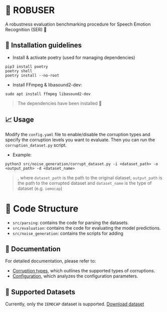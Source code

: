 # 💪 ROBUSER
A robustness evaluation benchmarking procedure for Speech Emotion Recognition (SER) 💬


## 💁 Installation guidelines


- Install & activate poetry (used for managing dependencies)

```
pip3 install poetry
poetry shell
poetry install --no-root
```

- Install FFmpeg & libasound2-dev:

```
sudo apt install ffmpeg libasound2-dev
```

> The dependencies have been installed 👏


## 📈 Usage

Modify the `config.yaml` file to enable/disable the corruption types and specify the corruption levels you want to evaluate. Then you can run the `corruption_dataset.py` script. 
- Example:

```
python3 src/noise_generation/corrupt_dataset.py -i <dataset_path> -o <output_path> -d <dataset_name>
```

>, where `dataset_path` is the path to the original dataset, `output_path` is the path to the corrupted dataset and `dataset_name` is the type of dataset (e.g. `iemocap`)


# 🚀 Code Structure

- `src/parsing`: contains the code for parsing the datasets.
- `src/evaluation`: contains the code for evaluating the model predictions.
- `src/noise_generation`: contains the scripts for adding

## 📰 Documentation

For detailed documentation, please refer to:
-  [Corruption types](./docs/corruption_types.md), which outlines the supported types of corruptions.
- [Configuration](.docs/configuration.md), which analyzes the configuration parameters.

## 📑 Supported Datasets

Currently, only the `IEMOCAP` dataset is supported. [Download dataset](https://sail.usc.edu/iemocap/iemocap_release.htm)